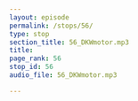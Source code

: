 ```yaml
---
layout: episode
permalink: /stops/56/
type: stop
section_title: 56_DKWmotor.mp3
title: 
page_rank: 56
stop_id: 56
audio_file: 56_DKWmotor.mp3

---
```

